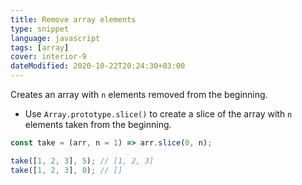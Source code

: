 ```yaml
---
title: Remove array elements
type: snippet
language: javascript
tags: [array]
cover: interior-9
dateModified: 2020-10-22T20:24:30+03:00
---
```


Creates an array with `n` elements removed from the beginning.

- Use `Array.prototype.slice()` to create a slice of the array with `n` elements taken from the beginning.

```js
const take = (arr, n = 1) => arr.slice(0, n);
```

```js
take([1, 2, 3], 5); // [1, 2, 3]
take([1, 2, 3], 0); // []
```
